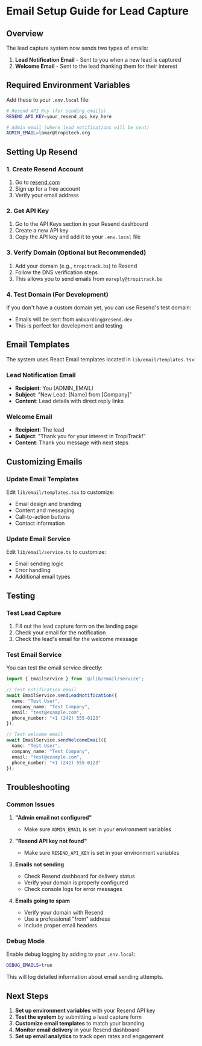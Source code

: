 # Email Setup Guide for Lead Capture

## Overview
The lead capture system now sends two types of emails:
1. **Lead Notification Email** - Sent to you when a new lead is captured
2. **Welcome Email** - Sent to the lead thanking them for their interest

## Required Environment Variables

Add these to your `.env.local` file:

```bash
# Resend API Key (for sending emails)
RESEND_API_KEY=your_resend_api_key_here

# Admin email (where lead notifications will be sent)
ADMIN_EMAIL=lamar@tropitech.org
```

## Setting Up Resend

### 1. Create Resend Account
1. Go to [resend.com](https://resend.com)
2. Sign up for a free account
3. Verify your email address

### 2. Get API Key
1. Go to the API Keys section in your Resend dashboard
2. Create a new API key
3. Copy the API key and add it to your `.env.local` file

### 3. Verify Domain (Optional but Recommended)
1. Add your domain (e.g., `tropitrack.bs`) to Resend
2. Follow the DNS verification steps
3. This allows you to send emails from `noreply@tropitrack.bs`

### 4. Test Domain (For Development)
If you don't have a custom domain yet, you can use Resend's test domain:
- Emails will be sent from `onboarding@resend.dev`
- This is perfect for development and testing

## Email Templates

The system uses React Email templates located in `lib/email/templates.tsx`:

### Lead Notification Email
- **Recipient**: You (ADMIN_EMAIL)
- **Subject**: "New Lead: [Name] from [Company]"
- **Content**: Lead details with direct reply links

### Welcome Email
- **Recipient**: The lead
- **Subject**: "Thank you for your interest in TropiTrack!"
- **Content**: Thank you message with next steps

## Customizing Emails

### Update Email Templates
Edit `lib/email/templates.tsx` to customize:
- Email design and branding
- Content and messaging
- Call-to-action buttons
- Contact information

### Update Email Service
Edit `lib/email/service.ts` to customize:
- Email sending logic
- Error handling
- Additional email types

## Testing

### Test Lead Capture
1. Fill out the lead capture form on the landing page
2. Check your email for the notification
3. Check the lead's email for the welcome message

### Test Email Service
You can test the email service directly:

```typescript
import { EmailService } from '@/lib/email/service';

// Test notification email
await EmailService.sendLeadNotification({
  name: "Test User",
  company_name: "Test Company",
  email: "test@example.com",
  phone_number: "+1 (242) 555-0123"
});

// Test welcome email
await EmailService.sendWelcomeEmail({
  name: "Test User",
  company_name: "Test Company",
  email: "test@example.com",
  phone_number: "+1 (242) 555-0123"
});
```

## Troubleshooting

### Common Issues

1. **"Admin email not configured"**
   - Make sure `ADMIN_EMAIL` is set in your environment variables

2. **"Resend API key not found"**
   - Make sure `RESEND_API_KEY` is set in your environment variables

3. **Emails not sending**
   - Check Resend dashboard for delivery status
   - Verify your domain is properly configured
   - Check console logs for error messages

4. **Emails going to spam**
   - Verify your domain with Resend
   - Use a professional "from" address
   - Include proper email headers

### Debug Mode
Enable debug logging by adding to your `.env.local`:

```bash
DEBUG_EMAILS=true
```

This will log detailed information about email sending attempts.

## Next Steps

1. **Set up environment variables** with your Resend API key
2. **Test the system** by submitting a lead capture form
3. **Customize email templates** to match your branding
4. **Monitor email delivery** in your Resend dashboard
5. **Set up email analytics** to track open rates and engagement
